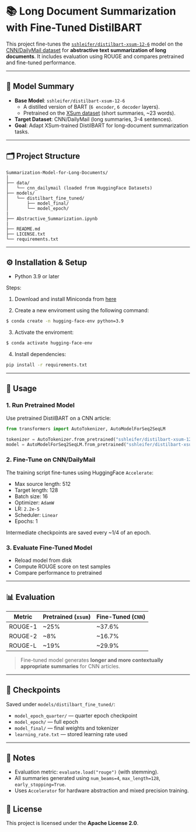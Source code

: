 # 📚 Long Document Summarization with Fine-Tuned DistilBART

This project fine-tunes the [`sshleifer/distilbart-xsum-12-6`](https://huggingface.co/sshleifer/distilbart-xsum-12-6) model on the [CNN/DailyMail dataset](https://huggingface.co/datasets/cnn_dailymail) for **abstractive text summarization of long documents**. It includes evaluation using ROUGE and compares pretrained and fine-tuned performance.

---

## 🧠 Model Summary

- **Base Model**: `sshleifer/distilbart-xsum-12-6`  
  - A distilled version of BART (`6 encoder`, `6 decoder` layers).
  - Pretrained on the [XSum dataset](https://huggingface.co/datasets/xsum) (short summaries, ~23 words).
- **Target Dataset**: CNN/DailyMail (long summaries, 3-4 sentences).
- **Goal**: Adapt XSum-trained DistilBART for long-document summarization tasks.

---

## 🗂 Project Structure

```
Summarization-Model-for-Long-Documents/
│
├── data/
│   └── cnn_dailymail (loaded from HuggingFace Datasets)
├── models/
│   └── distilbart_fine_tuned/
│       ├── model_final/
│       └── model_epoch/
|
├── Abstractive_Summarization.ipynb
|
├── README.md
├── LICENSE.txt
└── requirements.txt

```

---

## ⚙️ Installation & Setup

- Python 3.9 or later

Steps:  

1) Download and install Miniconda from [here](https://www.anaconda.com/docs/main#quick-command-line-install)

2) Create a new enviroment using the following command:
```bash
$ conda create -n hugging-face-env python=3.9
```

3) Activate the enviroment:
```bash
$ conda activate hugging-face-env
```

4) Install dependencies:
```bash
pip install -r requirements.txt
```

---

## 🚀 Usage

### 1. Run Pretrained Model
Use pretrained DistilBART on a CNN article:
```python
from transformers import AutoTokenizer, AutoModelForSeq2SeqLM

tokenizer = AutoTokenizer.from_pretrained("sshleifer/distilbart-xsum-12-6")
model = AutoModelForSeq2SeqLM.from_pretrained("sshleifer/distilbart-xsum-12-6")
```

### 2. Fine-Tune on CNN/DailyMail
The training script fine-tunes using HuggingFace `Accelerate`:
- Max source length: 512
- Target length: 128
- Batch size: 16
- Optimizer: `AdamW`
- LR: `2.2e-5`
- Scheduler: `Linear`
- Epochs: 1

Intermediate checkpoints are saved every ~1/4 of an epoch.

### 3. Evaluate Fine-Tuned Model
- Reload model from disk
- Compute ROUGE score on test samples
- Compare performance to pretrained

---

## 📊 Evaluation

| Metric     | Pretrained (`xsum`) | Fine-Tuned (`CNN`) |
|------------|---------------------|--------------------|
| ROUGE-1    | ~25%                | ~37.6%             |
| ROUGE-2    | ~8%                 | ~16.7%             |
| ROUGE-L    | ~19%                | ~29.9%             |

> Fine-tuned model generates **longer and more contextually appropriate summaries** for CNN articles.

---

## 📁 Checkpoints

Saved under `models/distilbart_fine_tuned/`:
- `model_epoch_quarter/` — quarter epoch checkpoint
- `model_epoch/` — full epoch
- `model_final/` — final weights and tokenizer
- `learning_rate.txt` — stored learning rate used

---

## 📌 Notes

- Evaluation metric: `evaluate.load("rouge")` (with stemming).
- All summaries generated using `num_beams=4`, `max_length=128`, `early_stopping=True`.
- Uses `Accelerator` for hardware abstraction and mixed precision training.

## 📜 License

This project is licensed under the **Apache License 2.0**.
